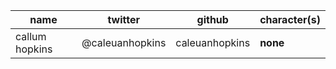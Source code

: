 | name | twitter | github | character(s) |
| --- | --- | --- | --- |
| callum hopkins | @caleuanhopkins | caleuanhopkins | **none** |